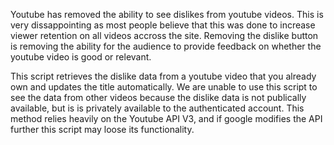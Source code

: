 Youtube has removed the ability to see dislikes from youtube videos. This is very dissappointing as most people believe that this was done to increase viewer retention on all videos accross the site. Removing the dislike button is removing the ability for the audience to provide feedback on whether the youtube video is good or relevant. 


This script retrieves the dislike data from a youtube video that you already own and updates the title automatically. We are unable to use this script to see the data from other videos because the dislike data is not publically available, but is is privately available to the authenticated account. This method relies heavily on the Youtube API V3, and if google modifies the API further this script may loose its functionality. 
